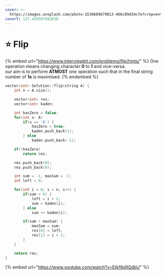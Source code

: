```yaml
---
cover: >-
  https://images.unsplash.com/photo-1536689679813-466c89d34c7e?crop=entropy&cs=tinysrgb&fm=jpg&ixid=MnwxOTcwMjR8MHwxfHNlYXJjaHw2fHxmbGlwfGVufDB8fHx8MTY1NDUyODgzMw&ixlib=rb-1.2.1&q=80
coverY: 127.426597582038
---
```


# ⭐ Flip

{% embed url="https://www.interviewbit.com/problems/flip/hints/" %}
One operation means changing character **0** to **1** and vice-versa.\
our aim is to perform **ATMOST** one operation such that in the final string number of **1s** is maximised.
{% endembed %}

```cpp
vector<int> Solution::flip(string A) {
    int n = A.size();

    vector<int> res;
    vector<int> kaden;

    int hasZero = false;
    for(int x: A) 
        if(x == '0') {
            hasZero = true;
            kaden.push_back(1);
        } else 
            kaden.push_back(-1);

    if(!hasZero)
        return res;

    res.push_back(0);
    res.push_back(0);

    int sum = -1, maxSum = -1;
    int left = 0;

    for(int i = 0; i < n; i++) {
        if(sum < 0) {
            left = i + 1;
            sum = kaden[i];   
        } else 
            sum += kaden[i];

        if(sum > maxSum) {
            maxSum = sum;
            res[0] = left;
            res[1] = i + 1; 
        }
    }

    return res;
}

```

{% embed url="https://www.youtube.com/watch?v=Etkf8sRQdbU" %}
